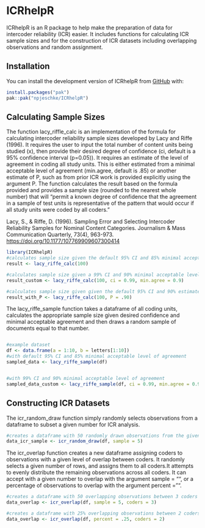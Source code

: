 
<!-- README.md is generated from README.Rmd. Please edit that file -->

# ICRhelpR

<!-- badges: start -->
<!-- badges: end -->

ICRhelpR is an R package to help make the preparation of data for
intercoder reliability (ICR) easier. It includes functions for
calculating ICR sample sizes and for the construction of ICR datasets
including overlapping observations and random assignment.

## Installation

You can install the development version of ICRhelpR from
[GitHub](https://github.com/) with:

``` r
install.packages("pak")
pak::pak("npjeschke/ICRhelpR")
```

## Calculating Sample Sizes

The function lacy_riffle_calc is an implementation of the formula for
calculating intercoder reliability sample sizes developed by Lacy and
Riffe (1996). It requires the user to input the total number of content
units being studied (x), then provide their desired degree of confidence
(ci, default is a 95% confidence interval (p=0.05)). It requires an
estimate of the level of agreement in coding all study units. This is
either estimated from a minimal acceptable level of agreement
(min.agree, default is .85) or another estimate of P, such as from prior
ICR work is provided explicitly using the argument P. The function
calculates the result based on the formula provided and provides a
sample size (rounded to the nearest whole number) that will “permit a
known degree of confidence that the agreement in a sample of test units
is representative of the pattern that would occur if all study units
were coded by all coders.”

Lacy, S., & Riffe, D. (1996). Sampling Error and Selecting Intercoder
Reliability Samples for Nominal Content Categories. Journalism & Mass
Communication Quarterly, 73(4), 963-973.
<https://doi.org/10.1177/107769909607300414>

``` r
library(ICRhelpR)
#calculates sample size given the default 95% CI and 85% minimal acceptable level of agreement
result <- lacy_riffe_calc(100)

#calculates sample size given a 99% CI and 90% minimal acceptable level of agreement
result_custom <- lacy_riffe_calc(100, ci = 0.99, min.agree = 0.9)

#calculates sample size given given the default 95% CI and 90% estimated level of agreement across all coding units
result_with_P <- lacy_riffe_calc(100, P = .90)
```

The lacy_riffe_sample function takes a dataframe of all coding units,
calculates the appropriate sample size given desired confidence and
minimal acceptable agreement and then draws a random sample of documents
equal to that number.

``` r

#example dataset
df <- data.frame(a = 1:10, b = letters[1:10])
#with default 95% CI and 85% minimal acceptable level of agreement
sampled_data <- lacy_riffe_sample(df)


#with 99% CI and 90% minimal acceptable level of agreement
sampled_data_custom <- lacy_riffe_sample(df, ci = 0.99, min.agree = 0.9)
```

## Constructing ICR Datasets

The icr_random_draw function simply randomly selects observations from a
dataframe to subset a given number for ICR analysis.

``` r
#creates a dataframe with 50 randomly drawn observations from the given dataframe
data_icr_sample <- icr_random_draw(df, sample = 5)
```

The icr_overlap function creates a new dataframe assigning coders to
observations with a given level of overlap between coders. It randomly
selects a given number of rows, and assigns them to all coders.It
attempts to evenly distribute the remaining observations across all
coders. It can accept with a given number to overlap with the argument
sample = ““, or a percentage of observations to overlap with the
argument percent =”“.

``` r
#creates a dataframe with 50 overlapping observations between 3 coders
data_overlap <- icr_overlap(df, sample = 5, coders = 3)

#creates a dataframe with 25% overlapping observations between 2 coders
data_overlap <- icr_overlap(df, percent = .25, coders = 2)
```
